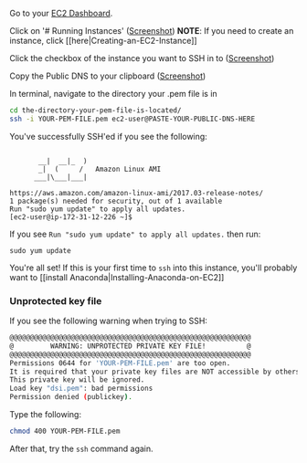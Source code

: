 Go to your [EC2 Dashboard](https://console.aws.amazon.com/ec2/v2/home).

Click on '# Running Instances' ([Screenshot](https://www.evernote.com/l/ACgQaxMlF_RJNoJJcCYBYYaWZuh0yuRZILY))
**NOTE**: If you need to create an instance, click [[here|Creating-an-EC2-Instance]]

Click the checkbox of the instance you want to SSH in to ([Screenshot](https://www.evernote.com/l/ACgSQqFPnupNq6e_J5w_DHeBTWXAdHyrYGs))

Copy the Public DNS to your clipboard ([Screenshot](https://www.evernote.com/l/ACgxKQ946cBJ4ZdOdCH2cAz9dIzHIFA1qtM))

In terminal, navigate to the directory your .pem file is in

```bash
cd the-directory-your-pem-file-is-located/
ssh -i YOUR-PEM-FILE.pem ec2-user@PASTE-YOUR-PUBLIC-DNS-HERE
```

You've successfully SSH'ed if you see the following:

```

       __|  __|_  )
       _|  (     /   Amazon Linux AMI
      ___|\___|___|

https://aws.amazon.com/amazon-linux-ami/2017.03-release-notes/
1 package(s) needed for security, out of 1 available
Run "sudo yum update" to apply all updates.
[ec2-user@ip-172-31-12-226 ~]$ 
```

If you see `Run "sudo yum update" to apply all updates.` then run: 
```
sudo yum update
```

You're all set! If this is your first time to `ssh` into this instance, you'll
probably want to [[install Anaconda|Installing-Anaconda-on-EC2]]


### Unprotected key file

If you see the following warning when trying to SSH:
```bash
@@@@@@@@@@@@@@@@@@@@@@@@@@@@@@@@@@@@@@@@@@@@@@@@@@@@@@@@@@@
@         WARNING: UNPROTECTED PRIVATE KEY FILE!          @
@@@@@@@@@@@@@@@@@@@@@@@@@@@@@@@@@@@@@@@@@@@@@@@@@@@@@@@@@@@
Permissions 0644 for 'YOUR-PEM-FILE.pem' are too open.
It is required that your private key files are NOT accessible by others.
This private key will be ignored.
Load key "dsi.pem": bad permissions
Permission denied (publickey).
```

Type the following:
```bash
chmod 400 YOUR-PEM-FILE.pem
```

After that, try the `ssh` command again.

